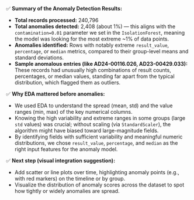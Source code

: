 ✅ **Summary of the Anomaly Detection Results:**
- **Total records processed:** 240,796
- **Total anomalies detected:** 2,408 (about 1%) — this aligns with the `contamination=0.01` parameter we set in the `IsolationForest`, meaning the model was looking for the most extreme ~1% of data points.
- **Anomalies identified:** Rows with notably extreme `result_value`, `percentage`, or `median` metrics, compared to their group-level means and standard deviations.
- **Sample anomalous entries (like AD24-00116.026, AD23-00429.033):** These records had unusually high combinations of result counts, percentages, or median values, standing far apart from the typical distribution, which flagged them as outliers.

✅ **Why EDA mattered before anomalies:**
- We used EDA to understand the spread (mean, std) and the value ranges (min, max) of the key numerical columns.
- Knowing the high variability and extreme ranges in some groups (large `std` values) was crucial; without scaling (via `StandardScaler`), the algorithm might have biased toward large-magnitude fields.
- By identifying fields with sufficient variability and meaningful numeric distributions, we chose `result_value`, `percentage`, and `median` as the right input features for the anomaly model.

✅ **Next step (visual integration suggestion):**
- Add scatter or line plots over time, highlighting anomaly points (e.g., with red markers) on the timeline or by group.
- Visualize the distribution of anomaly scores across the dataset to spot how tightly or widely anomalies are spread.
